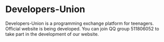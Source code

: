 # Developers-Union
Developers-Union is a programming exchange platform for teenagers.
Official website is being developed.
You can join QQ group 511806052 to take part in the development of our website.